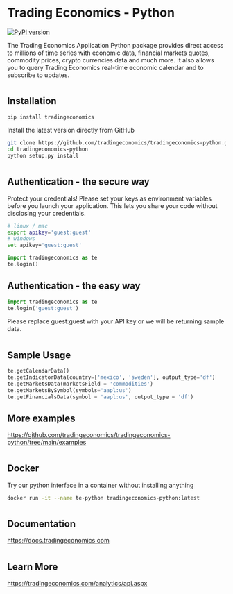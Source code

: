 
# Trading Economics - Python

[![PyPI version](https://img.shields.io/pypi/v/tradingeconomics.svg)](https://pypi.org/project/tradingeconomics/)

The Trading Economics Application Python package provides direct access to millions of time series with economic data, financial markets quotes, commodity prices, crypto currencies data and much more. It also allows you to query Trading Economics  real-time economic calendar and to subscribe to updates. 

#

## Installation


```bash
pip install tradingeconomics
```

Install the latest version directly from GitHub 

```bash
git clone https://github.com/tradingeconomics/tradingeconomics-python.git
cd tradingeconomics-python
python setup.py install
```

#

## Authentication - the secure way

Protect your credentials! Please set your keys as environment variables before you launch your application. This lets you share your code without disclosing your credentials.

```bash
# linux / mac 
export apikey='guest:guest'
# windows
set apikey='guest:guest'
```

```python
import tradingeconomics as te
te.login()
```

## Authentication - the easy way

```python
import tradingeconomics as te
te.login('guest:guest')
```
Please replace guest:guest with your API key or we will be returning sample data.

#

## Sample Usage

```python
te.getCalendarData()
te.getIndicatorData(country=['mexico', 'sweden'], output_type='df')
te.getMarketsData(marketsField = 'commodities')
te.getMarketsBySymbol(symbols='aapl:us')
te.getFinancialsData(symbol = 'aapl:us', output_type = 'df')
```

## More examples

https://github.com/tradingeconomics/tradingeconomics-python/tree/main/examples

#

## Docker

Try our python interface in a container without installing anything

```bash
docker run -it --name te-python tradingeconomics-python:latest
```
#

## Documentation

https://docs.tradingeconomics.com


#

## Learn More

https://tradingeconomics.com/analytics/api.aspx

